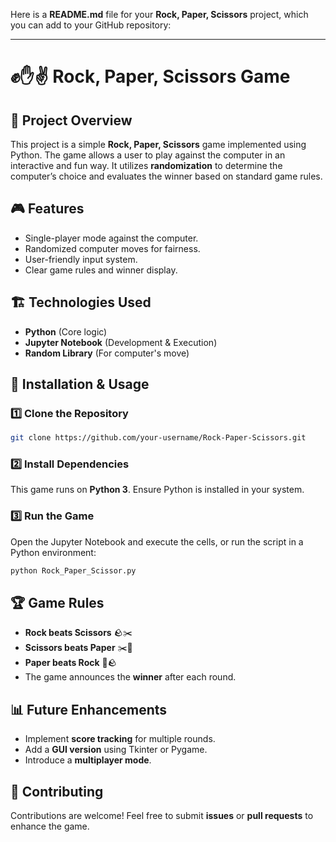 Here is a **README.md** file for your **Rock, Paper, Scissors** project, which you can add to your GitHub repository:

---

# ✊✋✌ Rock, Paper, Scissors Game

## 📌 Project Overview
This project is a simple **Rock, Paper, Scissors** game implemented using Python. The game allows a user to play against the computer in an interactive and fun way. It utilizes **randomization** to determine the computer’s choice and evaluates the winner based on standard game rules.

## 🎮 Features
- Single-player mode against the computer.
- Randomized computer moves for fairness.
- User-friendly input system.
- Clear game rules and winner display.

## 🏗️ Technologies Used
- **Python** (Core logic)
- **Jupyter Notebook** (Development & Execution)
- **Random Library** (For computer's move)

## 🚀 Installation & Usage
### 1️⃣ Clone the Repository
```bash
git clone https://github.com/your-username/Rock-Paper-Scissors.git
```
### 2️⃣ Install Dependencies
This game runs on **Python 3**. Ensure Python is installed in your system.

### 3️⃣ Run the Game
Open the Jupyter Notebook and execute the cells, or run the script in a Python environment:
```bash
python Rock_Paper_Scissor.py
```

## 🏆 Game Rules
- **Rock beats Scissors** 🪨✂️
- **Scissors beats Paper** ✂️📄
- **Paper beats Rock** 📄🪨
- The game announces the **winner** after each round.

## 📊 Future Enhancements
- Implement **score tracking** for multiple rounds.
- Add a **GUI version** using Tkinter or Pygame.
- Introduce a **multiplayer mode**.

## 🤝 Contributing
Contributions are welcome! Feel free to submit **issues** or **pull requests** to enhance the game.

